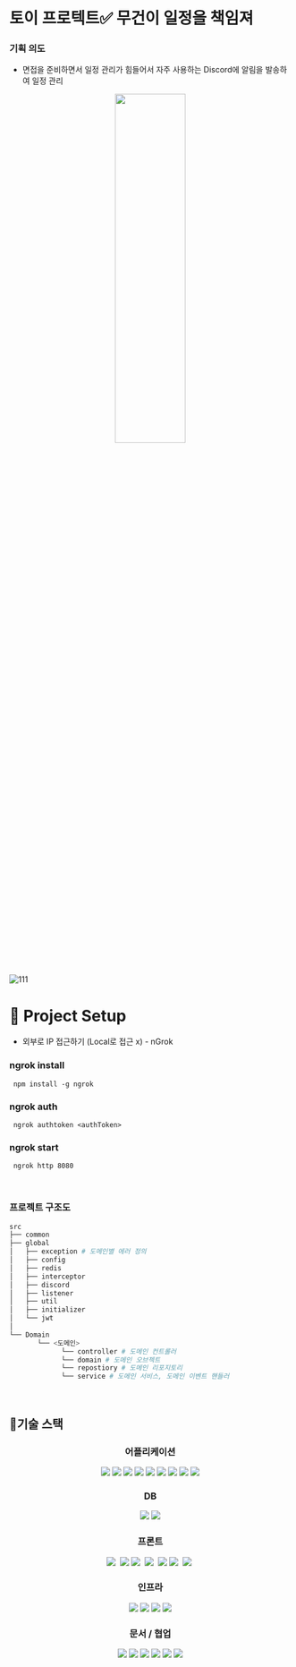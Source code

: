# 토이 프로텍트✅ 무건이 일정을 책임져
### 기획 의도 
- 면접을 준비하면서 일정 관리가 힘들어서 자주 사용하는 Discord에 알림을 발송하여 일정 관리

<p align="center">
<img src="https://user-images.githubusercontent.com/103854287/235309250-b7006f41-c3ac-4338-93b1-ab52073d96f4.png" style="width: 50%; height: 40%;" />
</p>

![111](https://user-images.githubusercontent.com/103854287/236692739-a1d0ce86-1c39-4124-adcf-06b82dfb6755.png)


# 🐣 Project Setup
- 외부로 IP 접근하기 (Local로 접근 x) - nGrok
### ngrok install
```
 npm install -g ngrok
```
### ngrok auth
```
 ngrok authtoken <authToken>
```
### ngrok start
```
 ngrok http 8080
```

<br>


### 프로젝트 구조도
```bash
src
├── common   
├── global 
│   ├── exception # 도메인별 에러 정의
│   ├── config
│   ├── redis
│   ├── interceptor
│   ├── discord
│   ├── listener
│   ├── util
│   ├── initializer
│   └── jwt 
│ 
└── Domain   
       └── <도메인>  
             └── controller # 도메인 컨트롤러
             └── domain # 도메인 오브젝트
             └── repostiory # 도메인 리포지토리
             └── service # 도메인 서비스, 도메인 이벤트 핸들러
```

<br>

## 👨‍기술 스택

<h3 align="center">어플리케이션</h3>

<p align="center">

<img src="https://img.shields.io/badge/Java 11-008FC7?style=for-the-badge&logo=Java&logoColor=white"/>
<img src="https://img.shields.io/badge/spring 2.7.9-%236DB33F.svg?style=for-the-badge&logo=spring&logoColor=white"/>
<img src="https://img.shields.io/badge/Spring Security-6DB33F?style=for-the-badge&logo=Spring Security&logoColor=white"/>
<img src="https://img.shields.io/badge/Spring Data JPA-6DB33F?style=for-the-badge&logo=JPA&logoColor=white"/>

<img src="https://img.shields.io/badge/-QueryDSL-blue?style=for-the-badge"/>
<img src="https://img.shields.io/badge/Gradle-02303A?style=for-the-badge&logo=Gradle&logoColor=white"/>
<img src="https://img.shields.io/badge/Junit-25A162?style=for-the-badge&logo=Junit5&logoColor=white"/>

<img src="https://img.shields.io/badge/Mockito-FF9900?style=for-the-badge&logo=Mockito&logoColor=white"/>
<img src="https://img.shields.io/badge/JSON Web Tokens-000000?style=for-the-badge&logo=JSON Web Tokens&logoColor=white"/>

</p>


<h3 align="center">DB</h3>

<p align="center">  
<img src="https://img.shields.io/badge/mysql-%2300f.svg?style=for-the-badge&logo=mysql&logoColor=white"/>
<img src="https://img.shields.io/badge/redis-%23DD0031.svg?style=for-the-badge&logo=redis&logoColor=white"/>

</p>

<h3 align="center">프론트</h3>

<p align="center">
  <img src="https://img.shields.io/badge/Vue.js-4FC08D?style=for-the-badge&logo=Vue.js&logoColor=ffffff"/>&nbsp  
<img src="https://img.shields.io/badge/Vite-646CFF?style=for-the-badge&logo=Vite&logoColor=FFDA44"/>
  <img src="https://img.shields.io/badge/Axios-6028e0?style=for-the-badge&logo=Axios&logoColor=ffffff"/>&nbsp
  <img src="https://img.shields.io/badge/Vuex-1678e0?style=for-the-badge&logo=Vuex&logoColor=ffffff"/>&nbsp  
  <img src="https://img.shields.io/badge/npm-CB3837?style=for-the-badge&logo=NPM&logoColor=ffffff"/>
  <img src="https://img.shields.io/badge/Prettier-373338?style=for-the-badge&logo=Prettier&logoColor=ffffff"/>&nbsp 
  <img src="https://img.shields.io/badge/ESLint-4B32C3?style=for-the-badge&logo=ESLint&logoColor=ffffff"/>&nbsp 
</p>

<h3 align="center">인프라</h3>

<p align="center">   

<img src="https://img.shields.io/badge/Jenkins-D24939?style=for-the-badge&logo=Jenkins&logoColor=white"/>
<img src="https://img.shields.io/badge/docker-%230db7ed.svg?style=for-the-badge&logo=docker&logoColor=white"/>
<img src="https://img.shields.io/badge/Amazon EC2-FF9900?style=for-the-badge&logo=Amazon EC2&logoColor=white"/>
<img src="https://img.shields.io/badge/Amazon RDS-527FFF?style=for-the-badge&logo=Amazon RDS&logoColor=white"/>

</p>

<h3 align="center">문서 / 협업</h3>

<p align="center">   

<img src="https://img.shields.io/badge/swagger-85EA2D?style=for-the-badge&logo=swagger&logoColor=white"/>
<img src="https://img.shields.io/badge/Notion-000000?style=for-the-badge&logo=Notion&logoColor=white"/>
<img src="https://img.shields.io/badge/Git-F05032.svg?style=for-the-badge&logo=Git&logoColor=white"/>
<img src="https://img.shields.io/badge/GitHub-181717.svg?style=for-the-badge&logo=GitHub&logoColor=white"/>
<img src="https://img.shields.io/badge/Slack-4A154B?style=for-the-badge&logo=Slack&logoColor=white"/>
<img src="https://img.shields.io/badge/Postman-FF6C37.svg?style=for-the-badge&logo=Postman&logoColor=white"/>

</p>

<br>
